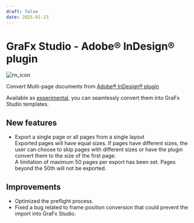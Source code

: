 ```yaml
---
draft: false
date: 2025-01-23
---
```


# GraFx Studio - Adobe® InDesign® plugin

![rn_icon](/assets/icon-GraFx-Studio.svg)

Convert Multi-page documents from [Adobe® InDesign® plugin](/GraFx-Studio/convert/Adobe-InDesign/)

Available as [experimental](/release-notes/experimental/), you can seamlessly convert them into GraFx Studio templates.

<!-- more -->

## New features

- Export a single page or all pages from a single layout  
Exported pages will have equal sizes. If pages have different sizes, the user can choose to skip pages with different sizes or have the plugin convert them to the size of the first page.  
A limitation of maximum 50 pages per export has been set. Pages beyond the 50th will not be exported.

## Improvements

- Optimized the preflight process.
- Fixed a bug related to frame position conversion that could prevent the import into GraFx Studio.